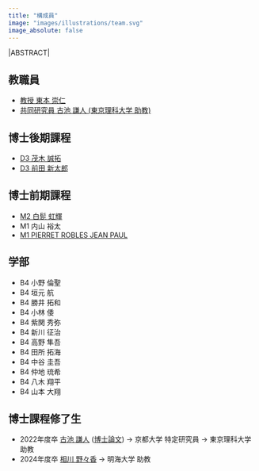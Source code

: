 ```yaml
---
title: "構成員"
image: "images/illustrations/team.svg"
image_absolute: false
---
```


|ABSTRACT|

## 教職員

- [教授 東本 崇仁](/tomoto/)
- [共同研究員 古池 謙人 (東京理科大学 助教)](https://koike.app/)

## 博士後期課程
- [D3 茂木 誠拓](/members/mogi/)
- [D3 前田 新太郎](https://shintaro.maeda.app/)

## 博士前期課程

- [M2 白髭 虹輝](/members/shirahige/)
- M1 内山 裕太
- [M1 PIERRET ROBLES JEAN PAUL](/members/pierret/)


## 学部

- B4 小野 倫聖
- B4 垣元 航
- B4 勝井 拓和
- B4 小林 倭
- B4 紫関 秀弥
- B4 新川 征治
- B4 高野 隼吾
- B4 田所 拓海
- B4 中谷 圭吾
- B4 仲地 琉希
- B4 八木 翔平
- B4 山本 大翔

## 博士課程修了生

- 2022年度卒 [古池 謙人](https://koike.app/) ([博士論文](http://id.nii.ac.jp/1245/00002150/)) -> 京都大学 特定研究員 -> 東京理科大学 助教
- 2024年度卒 [相川 野々香](/members/aikawa/) -> 明海大学 助教
